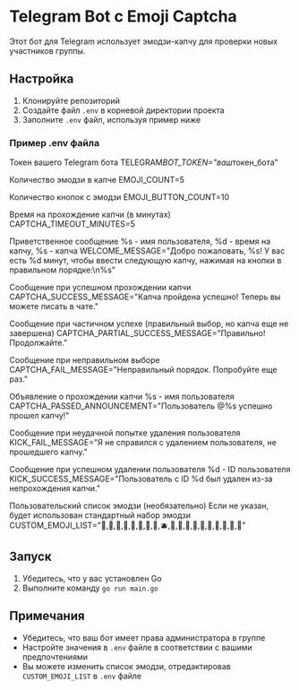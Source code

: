 # Telegram Bot с Emoji Captcha

Этот бот для Telegram использует эмодзи-капчу для проверки новых участников группы.

## Настройка

1. Клонируйте репозиторий
2. Создайте файл `.env` в корневой директории проекта
3. Заполните `.env` файл, используя пример ниже

### Пример .env файла

Токен вашего Telegram бота
TELEGRAM*BOT_TOKEN="ваш*токен_бота"

Количество эмодзи в капче
EMOJI_COUNT=5

Количество кнопок с эмодзи
EMOJI_BUTTON_COUNT=10

Время на прохождение капчи (в минутах)
CAPTCHA_TIMEOUT_MINUTES=5

Приветственное сообщение
%s - имя пользователя, %d - время на капчу, %s - капча
WELCOME_MESSAGE="Добро пожаловать, %s! У вас есть %d минут, чтобы ввести следующую капчу, нажимая на кнопки в правильном порядке:\n%s"

Сообщение при успешном прохождении капчи
CAPTCHA_SUCCESS_MESSAGE="Капча пройдена успешно! Теперь вы можете писать в чате."

Сообщение при частичном успехе (правильный выбор, но капча еще не завершена)
CAPTCHA_PARTIAL_SUCCESS_MESSAGE="Правильно! Продолжайте."

Сообщение при неправильном выборе
CAPTCHA_FAIL_MESSAGE="Неправильный порядок. Попробуйте еще раз."

Объявление о прохождении капчи
%s - имя пользователя
CAPTCHA_PASSED_ANNOUNCEMENT="Пользователь @%s успешно прошел капчу!"

Сообщение при неудачной попытке удаления пользователя
KICK_FAIL_MESSAGE="Я не справился с удалением пользователя, не прошедшего капчу."

Сообщение при успешном удалении пользователя
%d - ID пользователя
KICK_SUCCESS_MESSAGE="Пользователь с ID %d был удален из-за непрохождения капчи."

Пользовательский список эмодзи (необязательно)
Если не указан, будет использован стандартный набор эмодзи
CUSTOM_EMOJI_LIST="🍎,🍐,🍊,🍋,🍌,🍉,🍇,🍓,🫐,🍈,🍒,🍑,🥭,🍍,🥥,🥝,🍅,🍆,🥑"

## Запуск

1. Убедитесь, что у вас установлен Go
2. Выполните команду `go run main.go`

## Примечания

- Убедитесь, что ваш бот имеет права администратора в группе
- Настройте значения в `.env` файле в соответствии с вашими предпочтениями
- Вы можете изменить список эмодзи, отредактировав `CUSTOM_EMOJI_LIST` в `.env` файле
